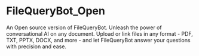 # FileQueryBot_Open
An Open source version of FileQueryBot. Unleash the power of conversational AI on any document. Upload or link files in any format - PDF, TXT, PPTX, DOCX, and more - and let FileQueryBot answer your questions with precision and ease. 
